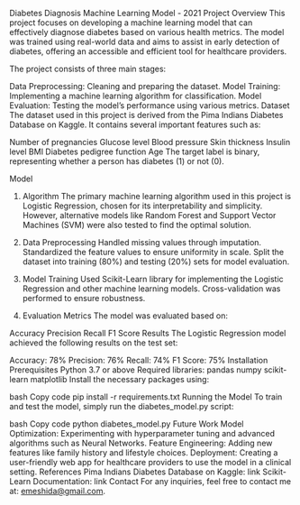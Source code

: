 Diabetes Diagnosis Machine Learning Model - 2021
Project Overview
This project focuses on developing a machine learning model that can effectively diagnose diabetes based on various health metrics. The model was trained using real-world data and aims to assist in early detection of diabetes, offering an accessible and efficient tool for healthcare providers.

The project consists of three main stages:

Data Preprocessing: Cleaning and preparing the dataset.
Model Training: Implementing a machine learning algorithm for classification.
Model Evaluation: Testing the model’s performance using various metrics.
Dataset
The dataset used in this project is derived from the Pima Indians Diabetes Database on Kaggle. It contains several important features such as:

Number of pregnancies
Glucose level
Blood pressure
Skin thickness
Insulin level
BMI
Diabetes pedigree function
Age
The target label is binary, representing whether a person has diabetes (1) or not (0).

Model
1. Algorithm
The primary machine learning algorithm used in this project is Logistic Regression, chosen for its interpretability and simplicity. However, alternative models like Random Forest and Support Vector Machines (SVM) were also tested to find the optimal solution.

2. Data Preprocessing
Handled missing values through imputation.
Standardized the feature values to ensure uniformity in scale.
Split the dataset into training (80%) and testing (20%) sets for model evaluation.
3. Model Training
Used Scikit-Learn library for implementing the Logistic Regression and other machine learning models.
Cross-validation was performed to ensure robustness.
4. Evaluation Metrics
The model was evaluated based on:

Accuracy
Precision
Recall
F1 Score
Results
The Logistic Regression model achieved the following results on the test set:

Accuracy: 78%
Precision: 76%
Recall: 74%
F1 Score: 75%
Installation
Prerequisites
Python 3.7 or above
Required libraries:
pandas
numpy
scikit-learn
matplotlib
Install the necessary packages using:

bash
Copy code
pip install -r requirements.txt
Running the Model
To train and test the model, simply run the diabetes_model.py script:

bash
Copy code
python diabetes_model.py
Future Work
Model Optimization: Experimenting with hyperparameter tuning and advanced algorithms such as Neural Networks.
Feature Engineering: Adding new features like family history and lifestyle choices.
Deployment: Creating a user-friendly web app for healthcare providers to use the model in a clinical setting.
References
Pima Indians Diabetes Database on Kaggle: link
Scikit-Learn Documentation: link
Contact
For any inquiries, feel free to contact me at: emeshida@gmail.com.
